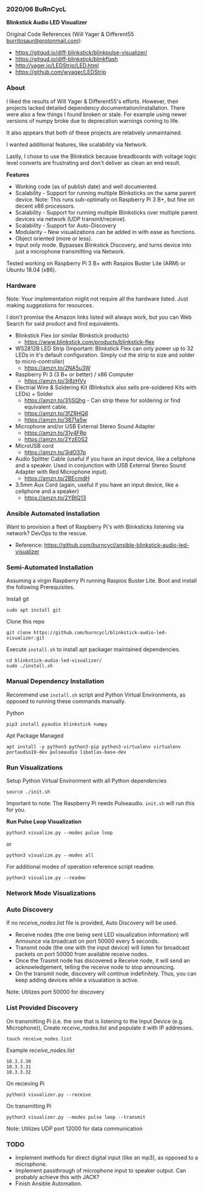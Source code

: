 ### 2020/06 BuRnCycL

**Blinkstick Audio LED Visualizer**

Original Code References (Will Yager & Different55 <burritosaur@protonmail.com>):
 - https://gitgud.io/diff-blinkstick/blinkpulse-visualizer/
 - https://gitgud.io/diff-blinkstick/blinkflash
 - http://yager.io/LEDStrip/LED.html
 - https://github.com/wyager/LEDStrip

### About

I liked the results of Will Yager & Different55's efforts. However, their projects lacked detailed dependency documentation/installation.
There were also a few things I found broken or stale. For example using newer versions of numpy broke due to deprecation warnings coming to life.

It also appears that both of these projects are relatively unmaintained.

I wanted additional features, like scalability via Network.

Lastly, I chose to use the Blinkstick because breadboards with voltage logic level converts are frustrating and don't deliver as clean an end result.  

**Features**
* Working code (as of publish date) and well documented.
* Scalability - Support for running multiple Blinksticks on the same parent device. Note: This runs sub-optimally on Raspberry Pi 3 B+, but fine on decent x86 processors.
* Scalability - Support for running multiple Blinksticks over multiple parent devices via network (UDP transmit/receive).
* Scalability - Support for Auto-Discovery 
* Modularity - New visualizations can be added in with ease as functions.
* Object oriented (more or less).
* Input only mode. Bypasses Blinkstick Discovery, and turns device into just a microphone transmitting via Network.

Tested working on Raspberry Pi 3 B+ with Raspios Buster Lite (ARM) or Ubuntu 18.04 (x86).

### Hardware

Note: Your implementation might not require all the hardware listed. Just making suggestions for resources.

I don't promise the Amazon links listed will always work, but you can Web Search for said product and find equivalents. 

* Blinkstick Flex (or similar Blinkstick products) 
  - https://www.blinkstick.com/products/blinkstick-flex
* WS2812B LED Strip (Important: Blinkstick Flex can only power up to 32 LEDs in it's default configuration. Simply cut the strip to size and solder to micro-controller)
  - https://amzn.to/2NA5u3W
* Raspberry Pi 3 (3 B+ or better) / x86 Computer
  - https://amzn.to/3i8zHVy 
* Electrial Wire & Soldering Kit (Blinkstick also sells pre-soldered Kits with LEDs) + Solder
  - https://amzn.to/31jSQhg - Can strip these for soldering or find equivalent cable.
  - https://amzn.to/3fZRHQ8
  - https://amzn.to/3871a5w
* Microphone and/or USB External Stereo Sound Adapter 
  - https://amzn.to/31y4FRp
  - https://amzn.to/2YzE0S2
* MicroUSB cord
  - https://amzn.to/3idO37p
* Audio Splitter Cable (useful if you have an input device, like a cellphone and a speaker. Used in conjunction with USB External Stereo Sound Adapter with Red Microphone input).
  - https://amzn.to/2BEcmdH 
* 3.5mm Aux Cord (again, useful if you have an input device, like a cellphone and a speaker)
  - https://amzn.to/2YBIQ13

### Ansible Automated Installation

Want to provision a fleet of Raspberry Pi's with Blinksticks listening via network? DevOps to the rescue.

* Reference: https://github.com/burncycl/ansible-blinkstick-audio-led-visualizer

### Semi-Automated Installation

Assuming a virgin Raspberry Pi running Raspios Buster Lite. Boot and install the following Prerequisites.

Install git
```
sudo apt install git 
```

Clone this repo
```
git clone https://github.com/burncycl/blinkstick-audio-led-visualizer.git
```

Execute `install.sh` to install apt packager maintained dependencies.
```
cd blinkstick-audio-led-visualizer/
sudo ./install.sh
```

### Manual Dependency Installation
Recommend use `install.sh` script and Python Virtual Environments, as opposed to running these commands manually.

Python
```
pip3 install pyaudio blinkstick numpy
```

Apt Package Managed 
```
apt install -y python3 python3-pip python3-virtualenv virtualenv portaudio19-dev pulseaudio libatlas-base-dev
```

### Run Visualizations

Setup Python Virtual Environment with all Python dependencies
```
source ./init.sh
```
Important to note: The Raspberry Pi needs Pulseaudio. `init.sh` will run this for you.

**Run Pulse Loop Visualization**
```
python3 visualize.py --modes pulse loop
```

or
```
python3 visualize.py --modes all
```

For additional modes of operation reference script readme.
```
python3 visualize.py --readme
```

### Network Mode Visualizations

### Auto Discovery
If no *receive_nodes.list* file is provided, Auto Discovery will be used.
* Receive nodes (the one being sent LED visualization information) will Announce via broadcast on port 50000 every 5 seconds.
* Transmit node (the one with the input device) will listen for broadcast packets on port 50000 from available receive nodes.  
* Once the Trasmit node has discovered a Receive node, it will send an acknowledgement, telling the receive node to stop announcing.
* On the transmit node, discovery will continue indefinitely. Thus, you can keep adding devices while a visualation is active.

Note: Utilizes port 50000 for discovery

### List Provided Discovery

On transmitting Pi (i.e. the one that is listening to the Input Device (e.g. Microphone)), Create *receive_nodes.list* and populate it with IP addresses.


```
touch receive_nodes.list
```

Example *receive_nodes.list* 
```
10.3.3.30
10.3.3.31
10.3.3.32
```

On recieving Pi
```
python3 visualizer.py --receive
```

On transmitting Pi
```
python3 visualizer.py --modes pulse loop --transmit
```

Note: Utilizes UDP port 12000 for data communication

### TODO

* Implement methods for direct digital input (like an mp3), as opposed to a microphone.
* Implement passthrough of microphone input to speaker output. Can probably achieve this with JACK?
* Finish Ansible Automation.
